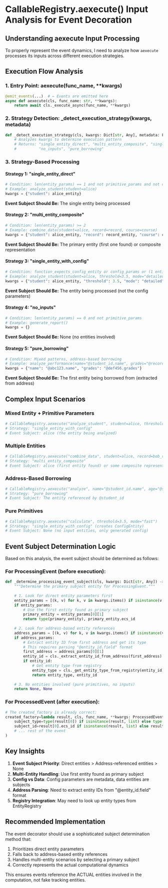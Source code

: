 # CallableRegistry.aexecute() Input Analysis for Event Decoration

## Understanding aexecute Input Processing

To properly represent the event dynamics, I need to analyze how `aexecute` processes its inputs across different execution strategies.

## Execution Flow Analysis

### 1. Entry Point: aexecute(func_name, **kwargs)
```python
@emit_events(...)  # ← Events are emitted here
async def aexecute(cls, func_name: str, **kwargs):
    return await cls._execute_async(func_name, **kwargs)
```

### 2. Strategy Detection: _detect_execution_strategy(kwargs, metadata)
```python
def _detect_execution_strategy(cls, kwargs: Dict[str, Any], metadata: FunctionMetadata) -> str:
    # Analyzes kwargs to determine execution pattern
    # Returns: "single_entity_direct", "multi_entity_composite", "single_entity_with_config", 
    #          "no_inputs", "pure_borrowing"
```

### 3. Strategy-Based Processing

#### Strategy 1: "single_entity_direct"
```python
# Condition: len(entity_params) == 1 and not primitive_params and not config_params
# Example: analyze_student(student=alice)
kwargs = {"student": alice_entity}
```
**Event Subject Should Be:** The single entity being processed

#### Strategy 2: "multi_entity_composite" 
```python
# Condition: len(entity_params) >= 2
# Example: combine_data(student=alice, record=record, course=course)
kwargs = {"student": alice_entity, "record": record_entity, "course": course_entity}
```
**Event Subject Should Be:** The primary entity (first one found) or composite representation

#### Strategy 3: "single_entity_with_config"
```python
# Condition: function_expects_config_entity or config_params or (1 entity + primitives)
# Example: analyze_student(student=alice, threshold=3.5, mode="detailed")
kwargs = {"student": alice_entity, "threshold": 3.5, "mode": "detailed"}
```
**Event Subject Should Be:** The entity being processed (not the config parameters)

#### Strategy 4: "no_inputs"
```python
# Condition: len(entity_params) == 0 and not primitive_params
# Example: generate_report()
kwargs = {}
```
**Event Subject Should Be:** None (no entities involved)

#### Strategy 5: "pure_borrowing"
```python
# Condition: Mixed patterns, address-based borrowing
# Example: analyze_performance(name="@student_id.name", grades="@record_id.grades")
kwargs = {"name": "@abc123.name", "grades": "@def456.grades"}
```
**Event Subject Should Be:** The first entity being borrowed from (extracted from address)

## Complex Input Scenarios

### Mixed Entity + Primitive Parameters
```python
# CallableRegistry.aexecute("analyze_student", student=alice, threshold=3.5)
# Strategy: "single_entity_with_config"
# Event Subject: alice (the entity being analyzed)
```

### Multiple Entities
```python
# CallableRegistry.aexecute("combine_data", student=alice, record=bob_record, course=math)
# Strategy: "multi_entity_composite"  
# Event Subject: alice (first entity found) or some composite representation
```

### Address-Based Borrowing
```python
# CallableRegistry.aexecute("analyze", name="@student_id.name", age="@student_id.age")
# Strategy: "pure_borrowing"
# Event Subject: The entity referenced by @student_id
```

### Pure Primitives
```python
# CallableRegistry.aexecute("calculate", threshold=3.5, mode="fast")
# Strategy: "single_entity_with_config" (creates ConfigEntity)
# Event Subject: None (no input entities, only generated config)
```

## Event Subject Determination Logic

Based on this analysis, the event subject should be determined as follows:

### For ProcessingEvent (before execution):
```python
def _determine_processing_event_subject(cls, kwargs: Dict[str, Any]) -> Tuple[Optional[Type], Optional[UUID]]:
    """Determine the primary subject entity for ProcessingEvent."""
    
    # 1. Look for direct entity parameters first
    entity_params = [(k, v) for k, v in kwargs.items() if isinstance(v, Entity)]
    if entity_params:
        # Use the first entity found as primary subject
        primary_entity = entity_params[0][1]
        return type(primary_entity), primary_entity.ecs_id
    
    # 2. Look for address-based entity references
    address_params = [(k, v) for k, v in kwargs.items() if isinstance(v, str) and v.startswith('@')]
    if address_params:
        # Extract entity ID from first address and get its type
        # This requires parsing "@entity_id.field" format
        first_address = address_params[0][1]
        entity_id = cls._extract_entity_id_from_address(first_address)
        if entity_id:
            # Get entity type from registry
            entity_type = cls._get_entity_type_from_registry(entity_id)
            return entity_type, entity_id
    
    # 3. No entities involved (pure primitives, no inputs)
    return None, None
```

### For ProcessedEvent (after execution):
```python
# The created_factory is already correct:
created_factory=lambda result, cls, func_name, **kwargs: ProcessedEvent(
    subject_type=type(result[0]) if isinstance(result, list) else type(result),  # ✅ Correct
    subject_id=result[0].ecs_id if isinstance(result, list) else result.ecs_id,  # ✅ Correct
    # ... rest of the event
)
```

## Key Insights

1. **Event Subject Priority**: Direct entities > Address-referenced entities > None
2. **Multi-Entity Handling**: Use first entity found as primary subject
3. **Config vs Data**: Config parameters are metadata, data entities are subjects
4. **Address Parsing**: Need to extract entity IDs from "@entity_id.field" format
5. **Registry Integration**: May need to look up entity types from EntityRegistry

## Recommended Implementation

The event decorator should use a sophisticated subject determination method that:
1. Prioritizes direct entity parameters
2. Falls back to address-based entity references
3. Handles multi-entity scenarios by selecting a primary subject
4. Correctly represents the actual computational dynamics

This ensures events reference the ACTUAL entities involved in the computation, not fake tracking entities.